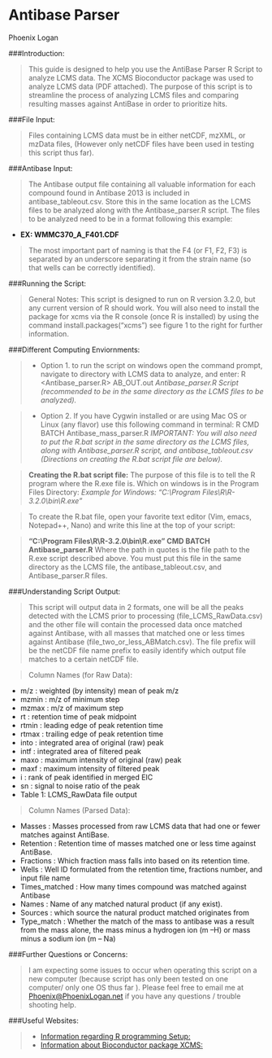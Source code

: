 # Antibase Parser
Phoenix Logan

###Introduction:
>This guide is designed to help you use the AntiBase Parser R Script to analyze LCMS data. 
>The XCMS Bioconductor package was used to analyze LCMS data (PDF attached). 
>The purpose of this script is to streamline the process of analyzing LCMS files and comparing resulting masses against AntiBase in order to prioritize hits.

###File Input:
>Files containing LCMS data must be in either netCDF, mzXML, or mzData files, (However only netCDF files have been used in testing this script thus far).

###Antibase Input:
>The Antibase output file containing all valuable information for each compound found in Antibase 2013 is included in antibase_tableout.csv. Store this in the same location as the LCMS files to be analyzed along with the Antibase_parser.R script.
The files to be analyzed need to be in a format following this example:
+ **EX: WMMC370_A_F401.CDF**
>The most important part of naming is that the F4 (or F1, F2, F3) is separated by an underscore separating it from the strain name (so that wells can be correctly identified).

###Running the Script:
>General Notes: This script is designed to run on R version 3.2.0, but any current version of R should work. You will also need to install the package for xcms via the R console (once R is installed) by using the command install.packages(“xcms”) see figure 1 to the right for further information.

###Different Computing Enviornments:
> + Option 1. to run the script on windows open the command prompt, navigate to directory with LCMS data to analyze, and enter: R <Antibase_parser.R> AB_OUT.out
 _Antibase_parser.R Script (recommended to be in the same directory as the LCMS files to be analyzed)._
 
> + Option 2. If you have Cygwin installed or are using Mac OS or Linux (any flavor) use this following command in terminal: R CMD BATCH Antibase_mass_parser.R
 _IMPORTANT: You will also need to put the R.bat script in the same directory as the LCMS files, along with Antibase_parser.R script, and antibase_tableout.csv (Directions on creating the R.bat script file are below)._

>**Creating the R.bat script file:**
>The purpose of this file is to tell the R program where the R.exe file is. Which on windows is in the Program Files Directory: _Example for Windows: “C:\Program Files\R\R-3.2.0\bin\R.exe”_

>To create the R.bat file, open your favorite text editor (Vim, emacs, Notepad++, Nano) and write this line at the top of your script:

>**“C:\Program Files\R\R-3.2.0\bin\R.exe” CMD BATCH Antibase_parser.R**
Where the path in quotes is the file path to the R.exe script described above. You must put this file in the same directory as the LCMS file, the antibase_tableout.csv, and Antibase_parser.R files.

###Understanding Script Output:
>This script will output data in 2 formats, one will be all the peaks detected with the LCMS prior to processing (file_LCMS_RawData.csv) and the other file will contain the processed data once matched against Antibase, with all masses that matched one or less times against Antibase (file_two_or_less_ABMatch.csv). The file prefix will be the netCDF file name prefix to easily identify which output file matches to a certain netCDF file.

> Column Names (for Raw Data):
+ m/z : weighted (by intensity) mean of peak m/z
+ mzmin : m/z of minimum step
+ mzmax : m/z of maximum step
+ rt : retention time of peak midpoint
+ rtmin : leading edge of peak retention time
+ rtmax : trailing edge of peak retention time
+ into : integrated area of original (raw) peak
+ intf : integrated area of filtered peak
+ maxo : maximum intensity of original (raw) peak
+ maxf : maximum intensity of filtered peak
+ i : rank of peak identified in merged EIC
+ sn : signal to noise ratio of the peak
+ Table 1: LCMS_RawData file output

> Column Names (Parsed Data):
+ Masses : Masses processed from raw LCMS data that had one or fewer matches against AntiBase.
+ Retention : Retention time of masses matched one or less time against AntiBase.
+ Fractions : Which fraction mass falls into based on its retention time.
+ Wells : Well ID formulated from the retention time, fractions number, and input file name
+ Times_matched : How many times compound was matched against Antibase
+ Names : Name of any matched natural product (if any exist).
+ Sources : which source the natural product matched originates from
+ Type_match : Whether the match of the mass to antibase was a result from the mass alone, the mass minus a hydrogen ion (m –H) or mass minus a sodium ion (m – Na)

###Further Questions or Concerns:
>I am expecting some issues to occur when operating this script on a new computer (because script has only been tested on one computer/ only one OS thus far ). Please feel free to email me at Phoenix@PhoenixLogan.net if you have any questions / trouble shooting help.

###Useful Websites:
> + [Information regarding R programming Setup:](https://cran.r-project.org/doc/manuals/r-release/R-admin.html)
> + [Information about Bioconductor package XCMS:](http://bioconductor.org/packages/release/bioc/html/xcms.html)
